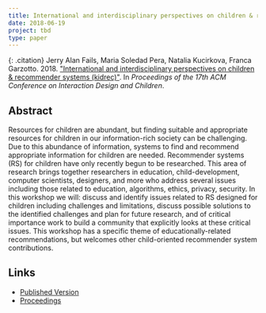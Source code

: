 ```yaml
---
title: International and interdisciplinary perspectives on children & recommender systems (kidrec)
date: 2018-06-19
project: tbd
type: paper
---
```


{: .citation}
Jerry Alan Fails, Maria Soledad Pera, Natalia Kucirkova, Franca Garzotto. 2018. ["International and interdisciplinary perspectives on children & recommender systems (kidrec)"](#). In <cite> Proceedings of the 17th ACM Conference on Interaction Design and Children</cite>.

## Abstract

Resources for children are abundant, but finding suitable and appropriate resources for children in our information-rich society can be challenging. Due to this abundance of information, systems to find and recommend appropriate information for children are needed. Recommender systems (RS) for children have only recently begun to be researched. This area of research brings together researchers in education, child-development, computer scientists, designers, and more who address several issues including those related to education, algorithms, ethics, privacy, security. In this workshop we will: discuss and identify issues related to RS designed for children including challenges and limitations, discuss possible solutions to the identified challenges and plan for future research, and of critical importance work to build a community that explicitly looks at these critical issues. This workshop has a specific theme of educationally-related recommendations, but welcomes other child-oriented recommender system contributions.
## Links

* [Published Version](https://dl.acm.org/doi/abs/10.1145/3202185.3205866)
* [Proceedings](https://dl.acm.org/doi/10.1145/3202185.3205866)

